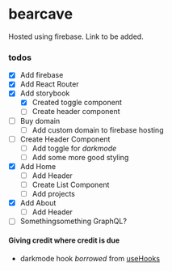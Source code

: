 # bearcave

Hosted using firebase. Link to be added.

### todos

- [x] Add firebase
- [x] Add React Router
- [x] Add storybook
  - [x] Created toggle component
  - [ ] Create header component
- [ ] Buy domain
  - [ ] Add custom domain to firebase hosting
- [ ] Create Header Component
  - [ ] Add toggle for _darkmode_
  - [ ] Add some more good styling
- [x] Add Home
  - [ ] Add Header
  - [ ] Create List Component
  - [ ] Add projects
- [x] Add About
  - [ ] Add Header
- [ ] Somethingsomething GraphQL?

#### Giving credit where credit is due

- darkmode hook _borrowed_ from [useHooks](https://usehooks.com/useDarkMode/)
